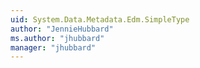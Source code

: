 ```yaml
---
uid: System.Data.Metadata.Edm.SimpleType
author: "JennieHubbard"
ms.author: "jhubbard"
manager: "jhubbard"
---
```

